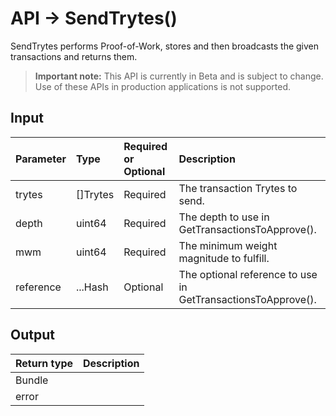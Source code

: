 # API -> SendTrytes()
SendTrytes performs Proof-of-Work, stores and then broadcasts the given transactions and returns them.
> **Important note:** This API is currently in Beta and is subject to change. Use of these APIs in production applications is not supported.


## Input

| Parameter       | Type | Required or Optional | Description |
|:---------------|:--------|:--------| :--------|
| trytes | []Trytes | Required | The transaction Trytes to send.  |
| depth | uint64 | Required | The depth to use in GetTransactionsToApprove().  |
| mwm | uint64 | Required | The minimum weight magnitude to fulfill.  |
| reference | ...Hash | Optional | The optional reference to use in GetTransactionsToApprove().  |




## Output

| Return type     | Description |
|:---------------|:--------|
| Bundle |  |
| error |  |



